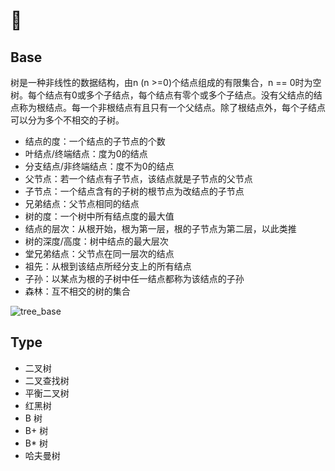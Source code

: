 # 🌲

## Base
树是一种非线性的数据结构，由n (n >=0)个结点组成的有限集合，n == 0时为空树。每个结点有0或多个子结点，每个结点有零个或多个子结点。没有父结点的结点称为根结点。每一个非根结点有且只有一个父结点。除了根结点外，每个子结点可以分为多个不相交的子树。
* 结点的度：一个结点的子节点的个数
* 叶结点/终端结点：度为0的结点
* 分支结点/非终端结点：度不为0的结点
* 父节点：若一个结点有子节点，该结点就是子节点的父节点
* 子节点：一个结点含有的子树的根节点为改结点的子节点
* 兄弟结点：父节点相同的结点
* 树的度：一个树中所有结点度的最大值
* 结点的层次：从根开始，根为第一层，根的子节点为第二层，以此类推
* 树的深度/高度：树中结点的最大层次
* 堂兄弟结点：父节点在同一层次的结点
* 祖先：从根到该结点所经分支上的所有结点
* 子孙：以某点为根的子树中任一结点都称为该结点的子孙
* 森林：互不相交的树的集合

![tree_base](/tree_base.jpg)

## Type
* 二叉树
* 二叉查找树
* 平衡二叉树
* 红黑树
* B 树
* B+ 树
* B* 树
* 哈夫曼树

